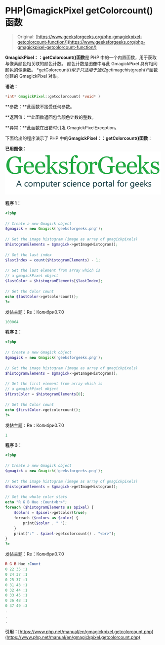# PHP|GmagickPixel getColorcount()函数

> Original: [https://www.geeksforgeeks.org/php-gmagickpixel-getcolorcount-function/](https://www.geeksforgeeks.org/php-gmagickpixel-getcolorcount-function/)

**GmagickPixel：：getColorcount()函数**是 PHP 中的一个内置函数，用于获取与像素颜色相关联的颜色计数。 颜色计数是图像中与此 GmagickPixel 具有相同颜色的像素数。 *getColorcount()*似乎只适用于通过*getimagehistgraph()*函数创建的 GmagickPixel 对象。

**语法：**

```php
*int* GmagickPixel::getcolorcount( *void* )
```

**参数：**此函数不接受任何参数。

**返回值：**此函数返回包含颜色计数的整数。

**异常：**此函数在出错时引发 GmagickPixelException。

下面给出的程序演示了 PHP 中的**GmagickPixel：：getColorcount()函数**：

**已用图像：**
![](img/07c99ec29e7a50fc3ea91a9d4a8d2f31.png)

**程序 1：**

```php
<?php

// Create a new Gmagick object
$gmagick = new Gmagick('geeksforgeeks.png');

// Get the image histogram (image as array of gmagickpixels)
$histogramElements = $gmagick->getImageHistogram(); 

// Get the last index 
$lastIndex = count($histogramElements) - 1; 

// Get the last element from array which is  
// a gmagickPixel object 
$lastColor = $histogramElements[$lastIndex]; 

// Get the Color count 
echo $lastColor->getcolorcount(); 
?>
```

发帖主题：Re：Колибри0.7.0

```php
100064
```

**程序 2：**

```php
<?php

// Create a new Gmagick object
$gmagick = new Gmagick('geeksforgeeks.png');

// Get the image histogram (image as array of gmagickpixels)
$histogramElements = $gmagick->getImageHistogram(); 

// Get the first element from array which is  
// a gmagickPixel object 
$firstColor = $histogramElements[0]; 

// Get the Color count 
echo $firstColor->getcolorcount(); 
?>
```

发帖主题：Re：Колибри0.7.0

```php
1
```

**程序 3：**

```php
<?php

// Create a new Gmagick object
$gmagick = new Gmagick('geeksforgeeks.png');

// Get the image histogram (image as array of gmagickpixels)
$histogramElements = $gmagick->getImageHistogram(); 

// Get the whole color stats 
echo "R G B Hue :Count<br>"; 
foreach ($histogramElements as $pixel) { 
    $colors = $pixel->getcolor(true); 
    foreach ($colors as $color) { 
        print($color . " "); 
    } 
    print(":" . $pixel->getcolorcount() . "<br>"); 
} 
?>
```

发帖主题：Re：Колибри0.7.0

```php
R G B Hue :Count
0 22 35 :1
0 24 37 :1
0 25 37 :1
0 31 43 :1
0 32 44 :1
0 33 45 :1
0 36 48 :1
0 37 49 :3
.
.
.
```

**引用：**[https://www.php.net/manual/en/gmagickpixel.getcolorcount.php](https://www.php.net/manual/en/gmagickpixel.getcolorcount.php)